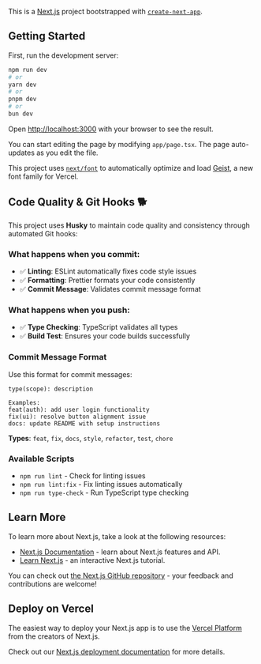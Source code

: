 This is a [Next.js](https://nextjs.org) project bootstrapped with [`create-next-app`](https://nextjs.org/docs/app/api-reference/cli/create-next-app).

## Getting Started

First, run the development server:

```bash
npm run dev
# or
yarn dev
# or
pnpm dev
# or
bun dev
```

Open [http://localhost:3000](http://localhost:3000) with your browser to see the result.

You can start editing the page by modifying `app/page.tsx`. The page auto-updates as you edit the file.

This project uses [`next/font`](https://nextjs.org/docs/app/building-your-application/optimizing/fonts) to automatically optimize and load [Geist](https://vercel.com/font), a new font family for Vercel.

## Code Quality & Git Hooks 🐕

This project uses **Husky** to maintain code quality and consistency through automated Git hooks:

### What happens when you commit:

- ✅ **Linting**: ESLint automatically fixes code style issues
- ✅ **Formatting**: Prettier formats your code consistently
- ✅ **Commit Message**: Validates commit message format

### What happens when you push:

- ✅ **Type Checking**: TypeScript validates all types
- ✅ **Build Test**: Ensures your code builds successfully

### Commit Message Format

Use this format for commit messages:

```
type(scope): description

Examples:
feat(auth): add user login functionality
fix(ui): resolve button alignment issue
docs: update README with setup instructions
```

**Types**: `feat`, `fix`, `docs`, `style`, `refactor`, `test`, `chore`

### Available Scripts

- `npm run lint` - Check for linting issues
- `npm run lint:fix` - Fix linting issues automatically
- `npm run type-check` - Run TypeScript type checking

## Learn More

To learn more about Next.js, take a look at the following resources:

- [Next.js Documentation](https://nextjs.org/docs) - learn about Next.js features and API.
- [Learn Next.js](https://nextjs.org/learn) - an interactive Next.js tutorial.

You can check out [the Next.js GitHub repository](https://github.com/vercel/next.js) - your feedback and contributions are welcome!

## Deploy on Vercel

The easiest way to deploy your Next.js app is to use the [Vercel Platform](https://vercel.com/new?utm_medium=default-template&filter=next.js&utm_source=create-next-app&utm_campaign=create-next-app-readme) from the creators of Next.js.

Check out our [Next.js deployment documentation](https://nextjs.org/docs/app/building-your-application/deploying) for more details.
